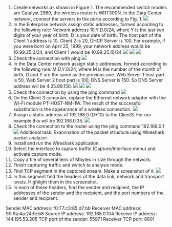 1. Create networks as shown in Figure 1. The recommended switch models are Catalyst 2960, the wireless router is WRT300N. In the Data Center network, connect the servers to the ports according to Fig. 1.
![](https://github.com/Dmitriy282/DevOps_online_Vinnytsia_2022Q1Q2/blob/main/m3/task3.1/image%20(1).png)
2. In the Enterprise network assign static addresses, formed according to the following rule: Network address 10.Y.D.0/24, where Y is the last two digits of your year of birth, D is your date of birth. The host part of the Client 1 address is 10, Client 2 is 20, DHCP Server is 100. For example, if you were born on April 25, 1999, your network address would be 10.99.25.0/24, and Client 1 would be 10.99.25.10/24
![](https://github.com/Dmitriy282/DevOps_online_Vinnytsia_2022Q1Q2/blob/main/m3/task3.1/image%20(2).png)
![](https://github.com/Dmitriy282/DevOps_online_Vinnytsia_2022Q1Q2/blob/main/m3/task3.1/image%20(3).png)
![](https://github.com/Dmitriy282/DevOps_online_Vinnytsia_2022Q1Q2/blob/main/m3/task3.1/image%20(4).png)
3. Check the connection with ping
![](https://github.com/Dmitriy282/DevOps_online_Vinnytsia_2022Q1Q2/blob/main/m3/task3.1/image%20(5).png)
4. In the Data Center network assign static addresses, formed according to the following rule: M.D.Y.0/24, where M is the number of the month of birth, D and Y are the same as the previous one. Web Server 1 host part is 50, Web Server 2 host part is 100, DNS Server is 150. So DNS Server address will be 4.25.99.150.
![](https://github.com/Dmitriy282/DevOps_online_Vinnytsia_2022Q1Q2/blob/main/m3/task3.1/image%20(6).png)
![](https://github.com/Dmitriy282/DevOps_online_Vinnytsia_2022Q1Q2/blob/main/m3/task3.1/image%20(7).png)
![](https://github.com/Dmitriy282/DevOps_online_Vinnytsia_2022Q1Q2/blob/main/m3/task3.1/image%20(8).png)
5. Check the connection by using the ping command
![](https://github.com/Dmitriy282/DevOps_online_Vinnytsia_2022Q1Q2/blob/main/m3/task3.1/image%20(9).png)
6. On the Client 3 computer, replace the Ethernet network adapter with the Wi-Fi module PT-HOST-NM-1W. The result of the successful substitution is the appearance of a wireless connection.
![](https://github.com/Dmitriy282/DevOps_online_Vinnytsia_2022Q1Q2/blob/main/m3/task3.1/image%20(10).png)
7. Assign a static address of 192.168.0.(D+10) to the Client3. For our example this will be 192.168.0.35.
![](https://github.com/Dmitriy282/DevOps_online_Vinnytsia_2022Q1Q2/blob/main/m3/task3.1/image%20(11).png)
8. Check the connection to the router using the ping command 192.168.0.1
![](https://github.com/Dmitriy282/DevOps_online_Vinnytsia_2022Q1Q2/blob/main/m3/task3.1/image%20(12).png)
Additional task: Examination of the packet structure using Wireshark packet analyzer
1. Install and run the Wireshark application.
2. Select the interface to capture traffic (Capture/Interface menu) and
activate capture mode.
3. Copy a file of several tens of Mbytes in size through the network.
4. Finish capturing traffic and switch to analysis mode.
5. Find TCP segment in the captured stream. Make a screenshot of it.
![](https://github.com/Dmitriy282/DevOps_online_Vinnytsia_2022Q1Q2/blob/main/m3/task3.1/image%20(13).png)
6. In this segment find the headers of the data link, network and transport levels. Highlight them in the screenshot.
7. In each of these headers, find the sender and recipient, the IP addresses of the sender and the recipient, and the port numbers of the sender and
recipient.

Sender MAC address: f0:77:c3:85:d7:bb
Receiver MAC address: 90:9a:4a:24:fe:b8
Source IP address: 192.168.0.104
Receive IP address: 144.195.53.205
TCP port of the sender: 55971
Receiver TCP port: 8801
